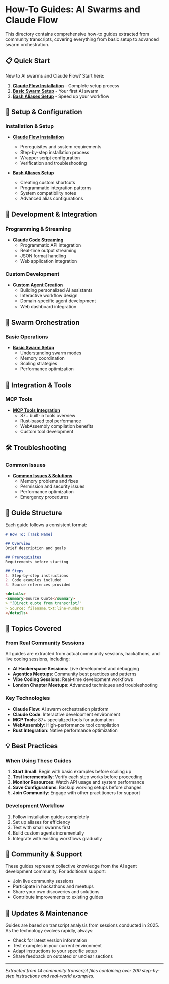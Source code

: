 # How-To Guides: AI Swarms and Claude Flow

This directory contains comprehensive how-to guides extracted from community transcripts, covering everything from basic setup to advanced swarm orchestration.

## 📋 Quick Start

New to AI swarms and Claude Flow? Start here:

1. **[Claude Flow Installation](setup/claude-flow-installation.md)** - Complete setup process
2. **[Basic Swarm Setup](swarm-orchestration/basic-swarm-setup.md)** - Your first AI swarm
3. **[Bash Aliases Setup](setup/bash-aliases-setup.md)** - Speed up your workflow

## 🔧 Setup & Configuration

### Installation & Setup
- **[Claude Flow Installation](setup/claude-flow-installation.md)**
  - Prerequisites and system requirements
  - Step-by-step installation process
  - Wrapper script configuration
  - Verification and troubleshooting

- **[Bash Aliases Setup](setup/bash-aliases-setup.md)**
  - Creating custom shortcuts
  - Programmatic integration patterns
  - System compatibility notes
  - Advanced alias configurations

## 🚀 Development & Integration

### Programming & Streaming
- **[Claude Code Streaming](development/claude-code-streaming.md)**
  - Programmatic API integration
  - Real-time output streaming
  - JSON format handling
  - Web application integration

### Custom Development
- **[Custom Agent Creation](agents/custom-agent-creation.md)**
  - Building personalized AI assistants
  - Interactive workflow design
  - Domain-specific agent development
  - Web dashboard integration

## 🤖 Swarm Orchestration

### Basic Operations
- **[Basic Swarm Setup](swarm-orchestration/basic-swarm-setup.md)**
  - Understanding swarm modes
  - Memory coordination
  - Scaling strategies
  - Performance optimization

## 🔗 Integration & Tools

### MCP Tools
- **[MCP Tools Integration](integration/mcp-tools-integration.md)**
  - 87+ built-in tools overview
  - Rust-based tool performance
  - WebAssembly compilation benefits
  - Custom tool development

## 🛠️ Troubleshooting

### Common Issues
- **[Common Issues & Solutions](troubleshooting/common-issues-solutions.md)**
  - Memory problems and fixes
  - Permission and security issues
  - Performance optimization
  - Emergency procedures

## 📖 Guide Structure

Each guide follows a consistent format:

```markdown
# How To: [Task Name]

## Overview
Brief description and goals

## Prerequisites  
Requirements before starting

## Steps
1. Step-by-step instructions
2. Code examples included
3. Source references provided

<details>
<summary>Source Quote</summary>
> "[Direct quote from transcript]"
> Source: filename.txt:line-numbers
</details>
```

## 🎯 Topics Covered

### From Real Community Sessions
All guides are extracted from actual community sessions, hackathons, and live coding sessions, including:

- **AI Hackerspace Sessions**: Live development and debugging
- **Agentics Meetups**: Community best practices and patterns
- **Vibe Coding Sessions**: Real-time development workflows
- **London Chapter Meetups**: Advanced techniques and troubleshooting

### Key Technologies
- **Claude Flow**: AI swarm orchestration platform
- **Claude Code**: Interactive development environment
- **MCP Tools**: 87+ specialized tools for automation
- **WebAssembly**: High-performance tool compilation
- **Rust Integration**: Native performance optimization

## 💡 Best Practices

### When Using These Guides
1. **Start Small**: Begin with basic examples before scaling up
2. **Test Incrementally**: Verify each step works before proceeding
3. **Monitor Resources**: Watch API usage and system performance
4. **Save Configurations**: Backup working setups before changes
5. **Join Community**: Engage with other practitioners for support

### Development Workflow
1. Follow installation guides completely
2. Set up aliases for efficiency
3. Test with small swarms first
4. Build custom agents incrementally
5. Integrate with existing workflows gradually

## 🤝 Community & Support

These guides represent collective knowledge from the AI agent development community. For additional support:

- Join live community sessions
- Participate in hackathons and meetups
- Share your own discoveries and solutions
- Contribute improvements to existing guides

## 🔄 Updates & Maintenance

Guides are based on transcript analysis from sessions conducted in 2025. As the technology evolves rapidly, always:

- Check for latest version information
- Test examples in your current environment
- Adapt instructions to your specific setup
- Share feedback on outdated or unclear sections

---

*Extracted from 14 community transcript files containing over 200 step-by-step instructions and real-world examples.*